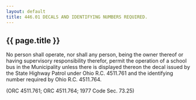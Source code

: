 ```yaml
---
layout: default 
title: 446.01 DECALS AND IDENTIFYING NUMBERS REQUIRED.
---
```


{{ page.title }}
----------------

No person shall operate, nor shall any person, being the owner thereof
or having supervisory responsibility therefor, permit the operation of a
school bus in the Municipality unless there is displayed thereon the
decal issued by the State Highway Patrol under Ohio R.C. 4511.761 and
the identifying number required by Ohio R.C. 4511.764.

(ORC 4511.761; ORC 4511.764; 1977 Code Sec. 73.25)
